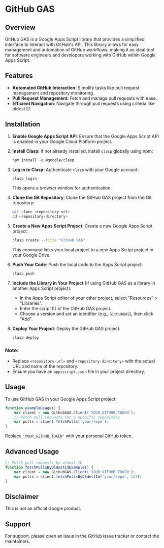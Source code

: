 # GitHub GAS

## Overview
GitHub GAS is a Google Apps Script library that provides a simplified interface to interact with GitHub's API. This library allows for easy management and automation of GitHub workflows, making it an ideal tool for software engineers and developers working with GitHub within Google Apps Script.

## Features
- **Automated GitHub Interaction**: Simplify tasks like pull request management and repository monitoring.
- **Pull Request Management**: Fetch and manage pull requests with ease.
- **Efficient Navigation**: Navigate through pull requests using criteria like oldest ID.

## Installation

1. **Enable Google Apps Script API**: Ensure that the Google Apps Script API is enabled in your Google Cloud Platform project.

2. **Install Clasp**: If not already installed, install `clasp` globally using npm:
   ```bash
   npm install -g @google/clasp
   ```

3. **Log in to Clasp**: Authenticate `clasp` with your Google account:
   ```bash
   clasp login
   ```
   This opens a browser window for authentication.

4. **Clone the Git Repository**: Clone the GitHub GAS project from the Git repository:
   ```bash
   git clone <repository-url>
   cd <repository-directory>
   ```

5. **Create a New Apps Script Project**: Create a new Google Apps Script project:
   ```bash
   clasp create --title "GitHub GAS"
   ```
   This command links your local project to a new Apps Script project in your Google Drive.

6. **Push Your Code**: Push the local code to the Apps Script project:
   ```bash
   clasp push
   ```

7. **Include the Library in Your Project** (If using GitHub GAS as a library in another Apps Script project):
   - In the Apps Script editor of your other project, select "Resources" > "Libraries".
   - Enter the script ID of the GitHub GAS project.
   - Choose a version and set an identifier (e.g., `GitHubGAS`), then click "Add".

8. **Deploy Your Project**: Deploy the GitHub GAS project:
   ```bash
   clasp deploy
   ```

### Note:
- Replace `<repository-url>` and `<repository-directory>` with the actual URL and name of the repository.
- Ensure you have an `appsscript.json` file in your project directory.

## Usage
To use GitHub GAS in your Google Apps Script project:

```javascript
function exampleUsage() {
    var client = new GitHubGAS.Client('YOUR_GITHUB_TOKEN');
    // Fetch pull requests for a specific repository
    var pulls = client.fetchPulls('your/repo');
}
```
Replace `'YOUR_GITHUB_TOKEN'` with your personal GitHub token.

## Advanced Usage
```javascript
// Fetch pull requests by oldest ID
function fetchPullsByOldestIdExample() {
    var client = new GitHubGAS.Client('YOUR_GITHUB_TOKEN');
    var pulls = client.fetchPullsByOldestId('your/repo', 123);
}
```

## Disclaimer
This is not an official Google product.

## Support
For support, please open an issue in the GitHub issue tracker or contact the maintainers.